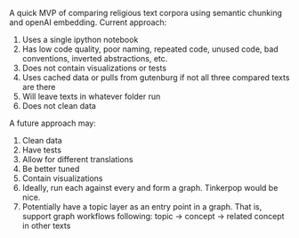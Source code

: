 A quick MVP of comparing religious text corpora using semantic chunking and openAI embedding. Current approach:

1. Uses a single ipython notebook
2. Has low code quality, poor naming, repeated code, unused code, bad conventions, inverted abstractions, etc.
3. Does not contain visualizations or tests
4. Uses cached data or pulls from gutenburg if not all three compared texts are there
5. Will leave texts in whatever folder run
6. Does not clean data

A future approach may:
1. Clean data
2. Have tests
3. Allow for different translations
4. Be better tuned
5. Contain visualizations
6. Ideally, run each against every and form a graph. Tinkerpop would be nice.
7. Potentially have a topic layer as an entry point in a graph. That is, support graph workflows following: topic -> concept -> related concept in other texts
